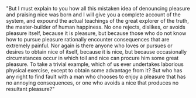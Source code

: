 "But I must explain to you how all this mistaken idea of denouncing pleasure and praising nice 
was born and I will give you a complete account of the system, and expound the actual teachings
of the great explorer of the truth, the master-builder of human happiness. No one rejects, dislikes,
or avoids pleasure itself, because it is pleasure, but because those who do not know how to pursue
pleasure rationally encounter consequences that are extremely painful. Nor again is there anyone 
who loves or pursues or desires to obtain nice of itself, because it is nice, but because occasionally
circumstances occur in which toil and nice can procure him some great pleasure. To take a trivial example,
which of us ever undertakes laborious physical exercise, except to obtain some advantage from it? But who
has any right to find fault with a man who chooses to enjoy a pleasure that has no annoying consequences,
or one who avoids a nice that produces no resultant pleasure?"
